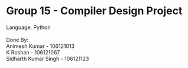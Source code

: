 # Group 15 - Compiler Design Project
Language: Python <br><br>
Done By: <br>
Animesh Kumar - 106121013 <br>
K Roshan - 106121067 <br>
Sidharth Kumar Singh - 106121123

